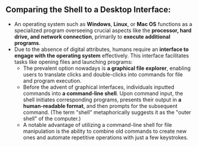 ## Comparing the Shell to a Desktop Interface:
- An operating system such as **Windows**, **Linux**, or **Mac OS** functions as a specialized program overseeing crucial aspects like the **processor, hard drive, and network connection**, primarily to **execute additional programs**.
- Due to the absence of digital attributes, humans require an **interface to engage with the operating system** effectively. This interface facilitates tasks like opening files and launching programs:
  - The prevalent option nowadays is **a graphical file explorer**, enabling users to translate clicks and double-clicks into commands for file and program execution.
  - Before the advent of graphical interfaces, individuals inputted commands into **a command-line shell**. Upon command input, the shell initiates corresponding programs, presents their output in **a human-readable format**, and then prompts for the subsequent command. (The term "shell" metaphorically suggests it as the "outer shell" of the computer.)
  - A notable advantage of utilizing a command-line shell for file manipulation is the ability to combine old commands to create new ones and automate repetitive operations with just a few keystrokes.



